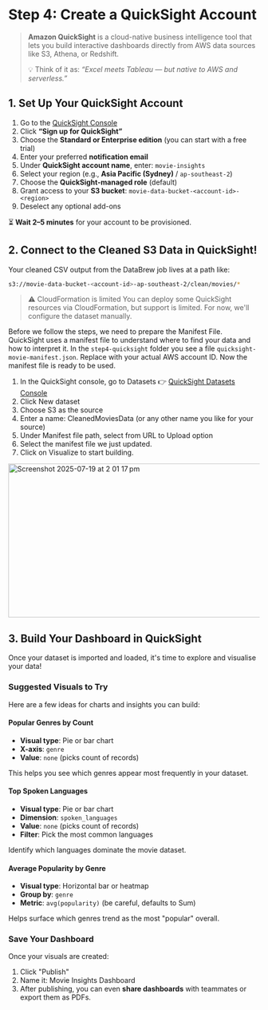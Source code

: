 # Step 4: Create a QuickSight Account

> **Amazon QuickSight** is a cloud-native business intelligence tool that lets you build interactive dashboards directly from AWS data sources like S3, Athena, or Redshift.
>
> 💡 Think of it as: _“Excel meets Tableau — but native to AWS and serverless.”_

## 1. Set Up Your QuickSight Account

1. Go to the [QuickSight Console](https://quicksight.aws.amazon.com)
2. Click **“Sign up for QuickSight”**
3. Choose the **Standard or Enterprise edition** (you can start with a free trial)
4. Enter your preferred **notification email**
5. Under **QuickSight account name**, enter: `movie-insights`
6. Select your region (e.g., **Asia Pacific (Sydney)** / `ap-southeast-2`)
7. Choose the **QuickSight-managed role** (default)
8. Grant access to your **S3 bucket**: `movie-data-bucket-<account-id>-<region>`
9. Deselect any optional add-ons

⏳ **Wait 2–5 minutes** for your account to be provisioned.

## 2. Connect to the Cleaned S3 Data in QuickSight!

Your cleaned CSV output from the DataBrew job lives at a path like:

```bash
s3://movie-data-bucket-<account-id>-ap-southeast-2/clean/movies/*
```

> ⚠️ CloudFormation is limited
> You can deploy some QuickSight resources via CloudFormation, but support is limited. For now, we'll configure the dataset manually.

Before we follow the steps, we need to prepare the Manifest File. QuickSight uses a manifest file to understand where to find your data and how to interpret it.
In the `step4-quicksight` folder you see a file `quicksight-movie-manifest.json`. Replace <account-id> with your actual AWS account ID. Now the manifest file is ready to be used.

1. In the QuickSight console, go to Datasets
👉 [QuickSight Datasets Console](https://ap-southeast-2.quicksight.aws.amazon.com/sn/start/data-sets)
2. Click New dataset
3. Choose S3 as the source
4. Enter a name: CleanedMoviesData (or any other name you like for your source)
5. Under Manifest file path, select from URL to Upload option
6. Select the manifest file we just updated.
7. Click on Visualize to start building.

<img width="607" height="308" alt="Screenshot 2025-07-19 at 2 01 17 pm" src="https://github.com/user-attachments/assets/d21941b4-69e0-46ec-962a-f109926fed94" />

## 3. Build Your Dashboard in QuickSight

Once your dataset is imported and loaded, it's time to explore and visualise your data!

### Suggested Visuals to Try

Here are a few ideas for charts and insights you can build:

#### Popular Genres by Count

- **Visual type**: Pie or bar chart
- **X-axis**: `genre`
- **Value**: `none` (picks count of records)

This helps you see which genres appear most frequently in your dataset.

#### Top Spoken Languages

- **Visual type**: Pie or bar chart
- **Dimension**: `spoken_languages`
- **Value**: `none` (picks count of records)
- **Filter**: Pick the most common languages

Identify which languages dominate the movie dataset.

#### Average Popularity by Genre

- **Visual type**: Horizontal bar or heatmap
- **Group by**: `genre`
- **Metric**: `avg(popularity)` (be careful, defaults to Sum)

Helps surface which genres trend as the most "popular" overall.

### Save Your Dashboard

Once your visuals are created:

1. Click "Publish"
2. Name it: Movie Insights Dashboard
3. After publishing, you can even **share dashboards** with teammates or export them as PDFs.
